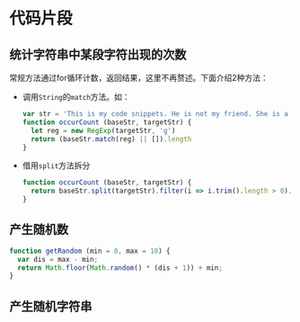 # 代码片段

## 统计字符串中某段字符出现的次数

常规方法通过for循环计数，返回结果，这里不再赘述。下面介绍2种方法：

- 调用`String`的`match`方法。如：

  ```javascript
  var str = 'This is my code snippets. He is not my friend. She is a good girl.' // 统计is出现的次数
  function occurCount (baseStr, targetStr) {
    let reg = new RegExp(targetStr, 'g')
    return (baseStr.match(reg) || []).length
  }
  ```

- 借用`split`方法拆分

  ```javascript
  function occurCount (baseStr, targetStr) {
    return baseStr.split(targetStr).filter(i => i.trim().length > 0).length
  }
  ```

## 产生随机数

```javascript
function getRandom (min = 0, max = 10) {
  var dis = max - min;
  return Math.floor(Math.random() * (dis + 1)) + min;
}
```

## 产生随机字符串

```
```

